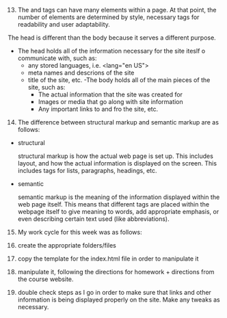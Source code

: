 13. The <head> and <body> tags can have many elements within a page. At that point, the number of elements are determined by style, necessary tags for readability and user adaptability.

The head is different than the body because it serves a different purpose.
- The head holds all of the information necessary for the site iteslf o communicate with, such as:
  - any stored languages, i.e. <lang="en US">
  - meta names and descrions of the site
  - title of the site, etc.
-The body holds all of the main pieces of the site, such as:
    - The actual information that the site was created for
    - Images or media that go along with site information
    - Any important links to and fro the site, etc.
14. The difference between structural markup and semantic markup are as follows:

- structural

  structural markup is how the actual web page is set up. This includes layout, and how the actual information is displayed on the screen. This includes tags for lists, paragraphs, headings, etc.

- semantic

  semantic markup is the meaning of the information displayed within the web page itself. This means that different tags are placed within the webpage itself to give meaning to words, add appropriate emphasis, or even describing certain text used (like abbreviations).
15. My work cycle for this week was as follows:

  1. create the appropriate folders/files
  2. copy the template for the index.html file in order to manipulate it
  3. manipulate it, following the directions for homework + directions from the course website.
  4. double check steps as I go in order to make sure that links and other information is being displayed properly on the site. Make any tweaks as necessary.  
